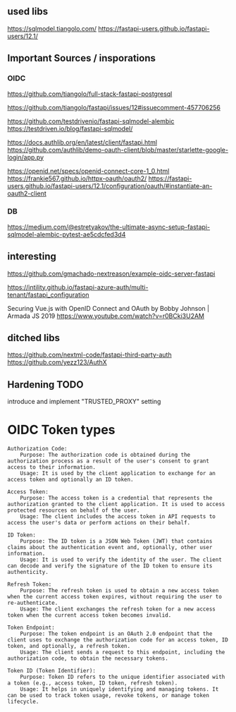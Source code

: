 ## used libs

https://sqlmodel.tiangolo.com/
https://fastapi-users.github.io/fastapi-users/12.1/

## Important Sources / insporations

### OIDC
https://github.com/tiangolo/full-stack-fastapi-postgresql

https://github.com/tiangolo/fastapi/issues/12#issuecomment-457706256

https://github.com/testdrivenio/fastapi-sqlmodel-alembic
https://testdriven.io/blog/fastapi-sqlmodel/

https://docs.authlib.org/en/latest/client/fastapi.html
https://github.com/authlib/demo-oauth-client/blob/master/starlette-google-login/app.py

https://openid.net/specs/openid-connect-core-1_0.html
https://frankie567.github.io/httpx-oauth/oauth2/
https://fastapi-users.github.io/fastapi-users/12.1/configuration/oauth/#instantiate-an-oauth2-client

### DB

https://medium.com/@estretyakov/the-ultimate-async-setup-fastapi-sqlmodel-alembic-pytest-ae5cdcfed3d4

## interesting
https://github.com/gmachado-nextreason/example-oidc-server-fastapi

https://intility.github.io/fastapi-azure-auth/multi-tenant/fastapi_configuration

Securing Vue.js with OpenID Connect and OAuth by Bobby Johnson | Armada JS 2019
https://www.youtube.com/watch?v=r0BCki3U2AM

## ditched libs

https://github.com/nextml-code/fastapi-third-party-auth
https://github.com/yezz123/AuthX


## Hardening TODO

introduce and implement "TRUSTED_PROXY" setting


# OIDC Token types

    Authorization Code:
        Purpose: The authorization code is obtained during the authorization process as a result of the user's consent to grant access to their information.
        Usage: It is used by the client application to exchange for an access token and optionally an ID token.

    Access Token:
        Purpose: The access token is a credential that represents the authorization granted to the client application. It is used to access protected resources on behalf of the user.
        Usage: The client includes the access token in API requests to access the user's data or perform actions on their behalf.

    ID Token:
        Purpose: The ID token is a JSON Web Token (JWT) that contains claims about the authentication event and, optionally, other user information.
        Usage: It is used to verify the identity of the user. The client can decode and verify the signature of the ID token to ensure its authenticity.

    Refresh Token:
        Purpose: The refresh token is used to obtain a new access token when the current access token expires, without requiring the user to re-authenticate.
        Usage: The client exchanges the refresh token for a new access token when the current access token becomes invalid.

    Token Endpoint:
        Purpose: The token endpoint is an OAuth 2.0 endpoint that the client uses to exchange the authorization code for an access token, ID token, and optionally, a refresh token.
        Usage: The client sends a request to this endpoint, including the authorization code, to obtain the necessary tokens.

    Token ID (Token Identifier):
        Purpose: Token ID refers to the unique identifier associated with a token (e.g., access token, ID token, refresh token).
        Usage: It helps in uniquely identifying and managing tokens. It can be used to track token usage, revoke tokens, or manage token lifecycle.